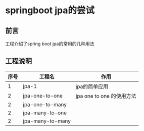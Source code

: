 # springboot jpa的尝试

## 前言

工程介绍了spring boot  jpa的常用的几种用法

## 工程说明


|序号|工程名|作用|
|---|---|---|
|1|jpa-1|jpa的简单应用
|2|jpa-one-to-one|jpa one to one 的使用方法|
|2|jpa-one-to-many||
|2|jpa-many-to-one||
|2|jpa-many-to-many||



